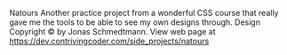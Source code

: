 Natours
Another practice project from a wonderful CSS course that really gave me the tools to be able to see my own designs through. Design Copyright © by Jonas Schmedtmann.
View web page at https://dev.contrivingcoder.com/side_projects/natours
